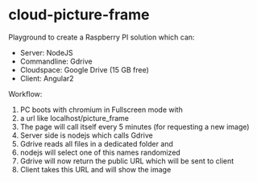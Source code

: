 # cloud-picture-frame

Playground to create a Raspberry PI solution which can:
* Server: NodeJS
* Commandline: Gdrive
* Cloudspace: Google Drive (15 GB free)
* Client: Angular2


Workflow:
1. PC boots with chromium in Fullscreen mode with
2. a url like localhost/picture_frame
3. The page will call itself every 5 minutes (for requesting a new image)
4. Server side is nodejs which calls Gdrive
5. Gdrive reads all files in a dedicated folder and
6. nodejs will select one of this names randomized
7. Gdrive will now return the public URL which will be sent to client
8. Client takes this URL and will show the image
